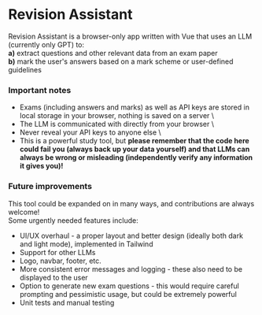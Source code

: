 # Revision Assistant

Revision Assistant is a browser-only app written with Vue that uses an LLM (currently only GPT) to:\
**a)** extract questions and other relevant data from an exam paper \
**b)** mark the user's answers based on a mark scheme or user-defined guidelines

### Important notes

-   Exams (including answers and marks) as well as API keys are stored in local storage in your browser, nothing is saved on a server \
-   The LLM is communicated with directly from your browser \
-   Never reveal your API keys to anyone else \
-   This is a powerful study tool, but **please remember that the code here could fail you (always back up your data yourself) and that LLMs can always be wrong or misleading (independently verify any information it gives you)!**

### Future improvements

This tool could be expanded on in many ways, and contributions are always welcome! \
Some urgently needed features include:

-   UI/UX overhaul - a proper layout and better design (ideally both dark and light mode), implemented in Tailwind
-   Support for other LLMs
-   Logo, navbar, footer, etc.
-   More consistent error messages and logging - these also need to be displayed to the user
-   Option to generate new exam questions - this would require careful prompting and pessimistic usage, but could be extremely powerful
-   Unit tests and manual testing
